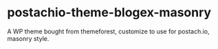 # postachio-theme-blogex-masonry

A WP theme bought from themeforest, customize to use for postach.io, masonry style.
